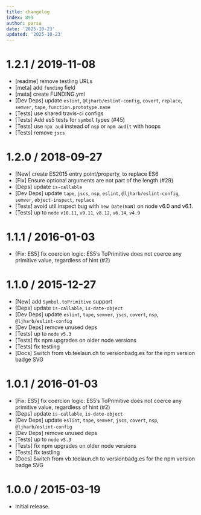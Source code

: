 ```yaml
---
title: changelog
index: 899
author: parsa
date: '2025-10-23'
updated: '2025-10-23'
---
```

1.2.1 / 2019-11-08
=================
  * [readme] remove testling URLs
  * [meta] add `funding` field
  * [meta] create FUNDING.yml
  * [Dev Deps] update `eslint`, `@ljharb/eslint-config`, `covert`, `replace`, `semver`, `tape`, `function.prototype.name`
  * [Tests] use shared travis-ci configs
  * [Tests] Add es5 tests for `symbol` types (#45)
  * [Tests] use `npx aud` instead of `nsp` or `npm audit` with hoops
  * [Tests] remove `jscs`

1.2.0 / 2018-09-27
=================
  * [New] create ES2015 entry point/property, to replace ES6
  * [Fix] Ensure optional arguments are not part of the length (#29)
  * [Deps] update `is-callable`
  * [Dev Deps] update `tape`, `jscs`, `nsp`, `eslint`, `@ljharb/eslint-config`, `semver`, `object-inspect`, `replace`
  * [Tests] avoid util.inspect bug with `new Date(NaN)` on node v6.0 and v6.1.
  * [Tests] up to `node` `v10.11`, `v9.11`, `v8.12`, `v6.14`, `v4.9`

1.1.1 / 2016-01-03
=================
  * [Fix: ES5] fix coercion logic: ES5’s ToPrimitive does not coerce any primitive value, regardless of hint (#2)

1.1.0 / 2015-12-27
=================
  * [New] add `Symbol.toPrimitive` support
  * [Deps] update `is-callable`, `is-date-object`
  * [Dev Deps] update `eslint`, `tape`, `semver`, `jscs`, `covert`, `nsp`, `@ljharb/eslint-config`
  * [Dev Deps] remove unused deps
  * [Tests] up to `node` `v5.3`
  * [Tests] fix npm upgrades on older node versions
  * [Tests] fix testling
  * [Docs] Switch from vb.teelaun.ch to versionbadg.es for the npm version badge SVG

1.0.1 / 2016-01-03
=================
  * [Fix: ES5] fix coercion logic: ES5’s ToPrimitive does not coerce any primitive value, regardless of hint (#2)
  * [Deps] update `is-callable`, `is-date-object`
  * [Dev Deps] update `eslint`, `tape`, `semver`, `jscs`, `covert`, `nsp`, `@ljharb/eslint-config`
  * [Dev Deps] remove unused deps
  * [Tests] up to `node` `v5.3`
  * [Tests] fix npm upgrades on older node versions
  * [Tests] fix testling
  * [Docs] Switch from vb.teelaun.ch to versionbadg.es for the npm version badge SVG

1.0.0 / 2015-03-19
=================
  * Initial release.
